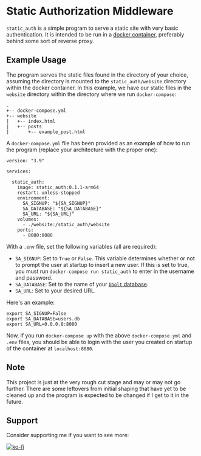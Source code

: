 # Static Authorization Middleware

`static_auth` is a simple program to serve a static site with very basic authentication. It is intended to be run in a [docker container](https://hub.docker.com/r/dkllrjr/static_auth), preferably behind some sort of reverse proxy.

## Example Usage

The program serves the static files found in the directory of your choice, assuming the directory is mounted to the `static_auth/website` directory within the docker container. In this example, we have our static files in the `website` directory within the directory where we run `docker-compose`:

```
.
+-- docker-compose.yml
+-- website
|   +-- index.html
|   +-- posts
|       +-- example_post.html
```

A `docker-compose.yml` file has been provided as an example of how to run the program (replace your architecture with the proper one):

```
version: "3.9"

services:

  static_auth:
    image: static_auth:0.1.1-arm64
    restart: unless-stopped
    environment:
      SA_SIGNUP: "${SA_SIGNUP}"
      SA_DATABASE: "${SA_DATABASE}"
      SA_URL: "${SA_URL}"
    volumes:
      - ./website:/static_auth/website
    ports:
      - 8080:8080
```

With a `.env` file, set the following variables (all are required):

- `SA_SIGNUP`: Set to `True` or `False`. This variable determines whether or not to prompt the user at startup to insert a new user. If this is set to true, you must run `docker-compose run static_auth` to enter in the username and password.
- `SA_DATABASE`: Set to the name of your [`bbolt` database](.https://github.com/etcd-io/bbolt).
- `SA_URL`: Set to your desired URL.

Here's an example:

```
export SA_SIGNUP=False
export SA_DATABASE=users.db
export SA_URL=0.0.0.0:8080
```

Now, if you run `docker-compose up` with the above `docker-compose.yml` and `.env` files, you should be able to login with the user you created on startup of the container at `localhost:8080`.

## __Note__

This project is just at the very rough cut stage and may or may not go further. There are some leftovers from initial shaping that have yet to be cleaned up and the program is expected to be changed if I get to it in the future.

## Support

Consider supporting me if you want to see more:

[![ko-fi](https://ko-fi.com/img/githubbutton_sm.svg)](https://ko-fi.com/K3K2JFGO4)
